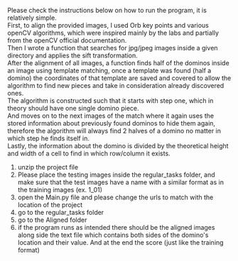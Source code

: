 Please check the instructions below on how to run the program, it is relatively simple.  
First, to align the provided images, I used Orb key points and various openCV algorithms, which were inspired mainly by the labs and partially from the openCV official documentation.  
Then I wrote a function that searches for jpg/jpeg images inside a given directory and applies the sift transformation.  
After the alignment of all images, a function finds half of the dominos inside an image using template matching, once a template was found (half a domino) the coordinates of that template are saved and covered to allow the algorithm to find new pieces and take in consideration already discovered ones.  
The algorithm is constructed such that it starts with step one, which in theory should have one single domino piece.  
And moves on to the next images of the match where it again uses the stored information about previously found dominos to hide them again, therefore the algorithm will always find 2 halves of a domino no matter in which step he finds itself in.  
Lastly, the information about the domino is divided by the theoretical height and width of a cell to find in which row/column it exists.

1. unzip the project file  
2. Please place the testing images inside the regular_tasks folder, and make sure that the test images have a name with a similar format as in the training images (ex. 1_01)  
3. open the Main.py file and please change the urls to match with the location of the project  
4. go to the regular_tasks folder  
5. go to the Aligned folder  
6. if the program runs as intended there should be the aligned images along side the text file which contains both sides of the domino's location and their value. And at the end the score (just like the training format)  
